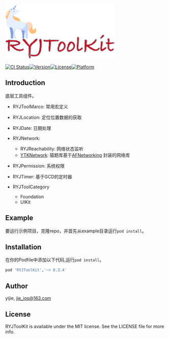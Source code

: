 ![icon_titile](https://github.com/developRen/RYJToolKit/blob/main/icon_titile.png?raw=true)



[![CI Status](https://img.shields.io/travis/developRen/RYJToolKit.svg?style=flat)](https://travis-ci.org/developRen/RYJToolKit)[![Version](https://img.shields.io/cocoapods/v/RYJToolKit.svg?style=flat)](https://cocoapods.org/pods/RYJToolKit)[![License](https://img.shields.io/cocoapods/l/RYJToolKit.svg?style=flat)](https://cocoapods.org/pods/RYJToolKit)[![Platform](https://img.shields.io/cocoapods/p/RYJToolKit.svg?style=flat)](https://cocoapods.org/pods/RYJToolKit)



## Introduction

底层工具组件。

- RYJToolMarco: 常用宏定义

- RYJLocation: 定位位置数据的获取

- RYJDate: 日期处理

- RYJNetwork: 

  - RYJReachability: 网络状态监听
  - [YTKNetwork](https://github.com/yuantiku/YTKNetwork): 猿题库基于[AFNetworking](https://github.com/AFNetworking/AFNetworking) 封装的网络库

- RYJPermission: 系统权限

- RYJTimer: 基于GCD的定时器

- RYJToolCategory

  - Foundation
  - UIKit
  
  

## Example

要运行示例项目，克隆repo，并首先从example目录运行`pod install`。



## Installation

在你的Podfile中添加以下代码,运行`pod install`。

```ruby
pod 'RYJToolKit','~> 0.3.4'
```



## Author

yijie, jie_ios@163.com



## License

RYJToolKit is available under the MIT license. See the LICENSE file for more info.
